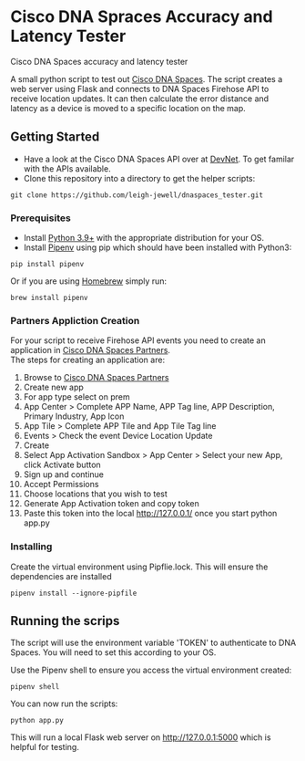 # Cisco DNA Spraces Accuracy and Latency Tester
Cisco DNA Spaces accuracy and latency tester

A small python script to test out  [Cisco DNA Spaces](https://dnaspaces.io). The script creates a web server
using Flask and connects to DNA Spaces Firehose API to receive location updates. It can then calculate the error distance and latency
as a device is moved to a specific location on the map.

## Getting Started
* Have a look at the Cisco DNA Spaces API over at [DevNet](https://developer.cisco.com/docs/dna-spaces/#!dna-spaces-location-cloud-api).
To get familar with the APIs available.
* Clone this repository into a directory to get the helper scripts:
```
git clone https://github.com/leigh-jewell/dnaspaces_tester.git
```
### Prerequisites

* Install [Python 3.9+](https://www.python.org/downloads/) with the appropriate distribution for your OS.
* Install [Pipenv](https://pipenv-fork.readthedocs.io/en/latest/) using pip which should have been installed with Python3:
```
pip install pipenv
```
Or if you are using [Homebrew](https://brew.sh/) simply run:
```
brew install pipenv
```

### Partners Appliction Creation

For your script to receive Firehose API events you need to create an application in [Cisco DNA Spaces Partners](https://partners.dnaspaces.io).  
The steps for creating an application are: 
1. Browse to [Cisco DNA Spaces Partners](https://partners.dnaspaces.io) 
2. Create new app
3. For app type select on prem
4. App Center > Complete APP Name, APP Tag line, APP Description, Primary Industry, App Icon
5. App Tile > Complete APP Tile and App Tile Tag line
6. Events > Check the event Device Location Update  
7. Create
8. Select App Activation Sandbox > App Center > Select your new App, click Activate button
9. Sign up and continue
10. Accept Permissions
11. Choose locations that you wish to test
12. Generate App Activation token and copy token
13. Paste this token into the local http://127.0.0.1/ once you start python app.py

### Installing

Create the virtual environment using Pipflie.lock. This will ensure the dependencies are installed

```
pipenv install --ignore-pipfile
```

## Running the scrips

The script will use the environment variable 'TOKEN' to authenticate to DNA Spaces. You will need to set this according
to your OS.

Use the Pipenv shell to ensure you access the virtual environment created:
```
pipenv shell
```

You can now run the scripts:

```
python app.py
```
This will run a local Flask web server on http://127.0.0.1:5000 which is helpful for testing.
